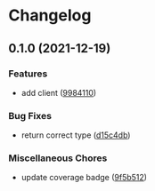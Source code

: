 # Changelog

## 0.1.0 (2021-12-19)


### Features

* add client ([9984110](https://www.github.com/brokeyourbike/termii-api-client-php/commit/998411091e5b48aceda927f001a2409e989e0b76))


### Bug Fixes

* return correct type ([d15c4db](https://www.github.com/brokeyourbike/termii-api-client-php/commit/d15c4dbe05b37742ac9bc85cfa84dc3a2798058f))


### Miscellaneous Chores

* update coverage badge ([9f5b512](https://www.github.com/brokeyourbike/termii-api-client-php/commit/9f5b512486b98fbcca570b50f76d18081c2bba81))
